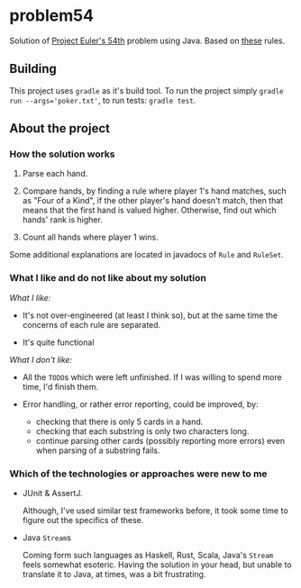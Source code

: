 # problem54

Solution of [Project Euler's 54th](https://projecteuler.net/problem=54) problem using Java. Based on [these](https://www.pokernews.com/poker-hands.htm) rules.

## Building

This project uses `gradle` as it's build tool.
To run the project simply `gradle run --args='poker.txt'`, to run tests: `gradle test`.

## About the project

### How the solution works

1. Parse each hand.
2. Compare hands, by finding a rule where player 1's hand matches, such as "Four of a Kind",
   if the other player's hand doesn't match,
   then that means that the first hand is valued higher.
   Otherwise, find out which hands' rank is higher.

3. Count all hands where player 1 wins.

Some additional explanations are located in javadocs of `Rule` and `RuleSet`.

### What I like and do not like about my solution

*What I like:*

* It's not over-engineered (at least I think so),
  but at the same time the concerns of each rule are separated.

* It's quite functional

*What I don't like:*

* All the `TODO`s which were left unfinished.
  If I was willing to spend more time, I'd finish them.

* Error handling, or rather error reporting, could be improved, by:
    - checking that there is only 5 cards in a hand.
    - checking that each substring is only two characters long.
    - continue parsing other cards (possibly reporting more errors) even when parsing of a substring fails.

### Which of the technologies or approaches were new to me

* JUnit & AssertJ.

  Although, I've used similar test frameworks before,
  it took some time to figure out the specifics of these.

* Java `Stream`s

  Coming form such languages as Haskell, Rust, Scala,
  Java's `Stream` feels somewhat esoteric.
  Having the solution in your head,
  but unable to translate it to Java, at times, was a bit frustrating.
